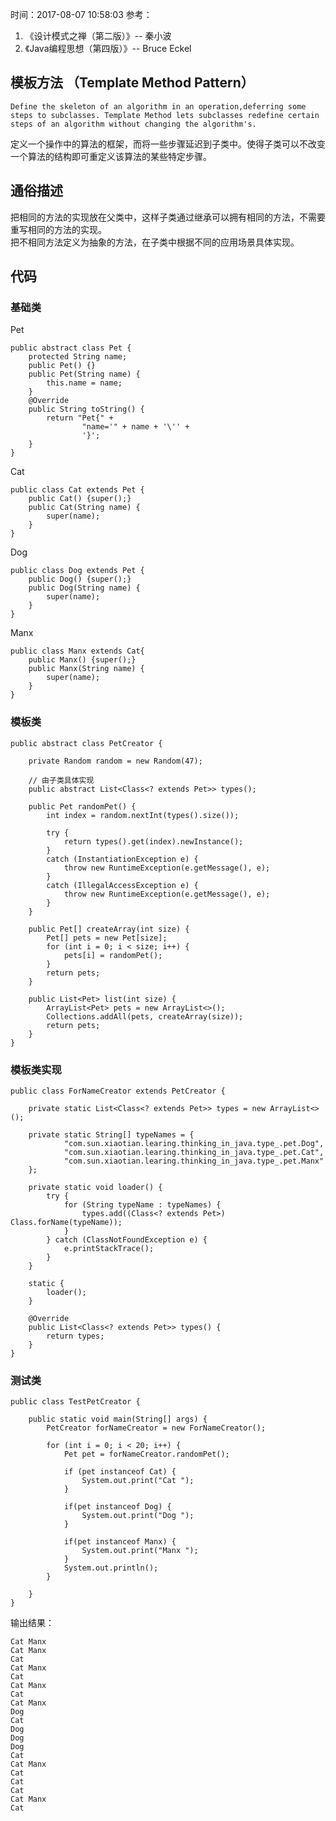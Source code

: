 时间：2017-08-07 10:58:03 
参考：

1. 《设计模式之禅（第二版）》-- 秦小波 
2. 《Java编程思想（第四版）》-- Bruce Eckel

## 模板方法 （Template Method Pattern）

	Define the skeleton of an algorithm in an operation,deferring some steps to subclasses. Template Method lets subclasses redefine certain steps of an algorithm without changing the algorithm's.

定义一个操作中的算法的框架，而将一些步骤延迟到子类中。使得子类可以不改变一个算法的结构即可重定义该算法的某些特定步骤。

## 通俗描述

把相同的方法的实现放在父类中，这样子类通过继承可以拥有相同的方法，不需要重写相同的方法的实现。  
把不相同方法定义为抽象的方法，在子类中根据不同的应用场景具体实现。

## 代码 

### 基础类
Pet

	public abstract class Pet {
	    protected String name;
	    public Pet() {}
	    public Pet(String name) {
	        this.name = name;
	    }
	    @Override
	    public String toString() {
	        return "Pet{" +
	                "name='" + name + '\'' +
	                '}';
	    }
	}

Cat

	public class Cat extends Pet {
	    public Cat() {super();}
	    public Cat(String name) {
	        super(name);
	    }
	}

Dog

	public class Dog extends Pet {
	    public Dog() {super();}
	    public Dog(String name) {
	        super(name);
	    }
	}

Manx

	public class Manx extends Cat{
	    public Manx() {super();}
	    public Manx(String name) {
	        super(name);
	    }
	}

### 模板类


	public abstract class PetCreator {
	
	    private Random random = new Random(47);
	
		// 由子类具体实现
	    public abstract List<Class<? extends Pet>> types();
	
	    public Pet randomPet() {
	        int index = random.nextInt(types().size());
	
	        try {
	            return types().get(index).newInstance();
	        }
	        catch (InstantiationException e) {
	            throw new RuntimeException(e.getMessage(), e);
	        }
	        catch (IllegalAccessException e) {
	            throw new RuntimeException(e.getMessage(), e);
	        }
	    }
	
	    public Pet[] createArray(int size) {
	        Pet[] pets = new Pet[size];
	        for (int i = 0; i < size; i++) {
	            pets[i] = randomPet();
	        }
	        return pets;
	    }
	
	    public List<Pet> list(int size) {
	        ArrayList<Pet> pets = new ArrayList<>();
	        Collections.addAll(pets, createArray(size));
	        return pets;
	    }
	}

### 模板类实现

	public class ForNameCreator extends PetCreator {
	
	    private static List<Class<? extends Pet>> types = new ArrayList<>();
	
	    private static String[] typeNames = {
	            "com.sun.xiaotian.learing.thinking_in_java.type_.pet.Dog",
	            "com.sun.xiaotian.learing.thinking_in_java.type_.pet.Cat",
	            "com.sun.xiaotian.learing.thinking_in_java.type_.pet.Manx"
	    };
	
	    private static void loader() {
	        try {
	            for (String typeName : typeNames) {
	                types.add((Class<? extends Pet>) Class.forName(typeName));
	            }
	        } catch (ClassNotFoundException e) {
	            e.printStackTrace();
	        }
	    }
	
	    static {
	        loader();
	    }
	
	    @Override
	    public List<Class<? extends Pet>> types() {
	        return types;
	    }
	}

### 测试类

	public class TestPetCreator {
	
	    public static void main(String[] args) {
	        PetCreator forNameCreator = new ForNameCreator();
	
	        for (int i = 0; i < 20; i++) {
	            Pet pet = forNameCreator.randomPet();
	
	            if (pet instanceof Cat) {
	                System.out.print("Cat ");
	            }
	
	            if(pet instanceof Dog) {
	                System.out.print("Dog ");
	            }
	
	            if(pet instanceof Manx) {
	                System.out.print("Manx ");
	            }
	            System.out.println();
	        }
	
	    }
	}

输出结果：


	Cat Manx 
	Cat Manx 
	Cat 
	Cat Manx 
	Cat 
	Cat Manx 
	Cat 
	Cat Manx 
	Dog 
	Cat 
	Dog 
	Dog 
	Dog 
	Cat 
	Cat Manx 
	Cat 
	Cat 
	Cat 
	Cat Manx 
	Cat 
